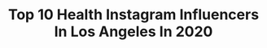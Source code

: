 ---
title: Top 10 Health Instagram Influencers In Los Angeles In 2020
description: >-
  Find top health Instagram influencers in Los Angeles in 2020. Most popular hashtags: #losangeles #model #la #travel.
platform: Instagram
profiles:
  - username: "ninabaumer"
    fullname: >-
      NINA BAUMER
    location: "United States"
    followers: 7296
    engagement: 625
    commentsToLikes: 0.078203
    avatar: "https://scontent-lhr8-1.cdninstagram.com/v/t51.2885-19/s320x320/88894904_2905811119481137_3598151758947287040_n.jpg?_nc_ht=scontent-lhr8-1.cdninstagram.com&_nc_ohc=10mhDh5az8gAX9cUZE6&oh=c35c2ae5233114e0926e5581425830d7&oe=5EBADC5E"
    verified: false
    hashtags: "#fila, #womenempowerment, #selfie, #songoftheday"
  - username: "maury_bruce"
    fullname: >-
      Maury B.
    location: "United States"
    followers: 3163
    engagement: 1061
    commentsToLikes: 0.086913
    avatar: "https://scontent-ams4-1.cdninstagram.com/v/t51.2885-19/s320x320/83438252_525540468087429_6047803858212618240_n.jpg?_nc_ht=scontent-ams4-1.cdninstagram.com&_nc_ohc=_-yqmyV3CVQAX-Ptmx4&oh=0dad054a6601aff61af1ea0a9d5333b9&oe=5EBC9B41"
    verified: false
    hashtags: "#photoshoot, #birthday, #fitnessmotivation, #hypebeaststyle"
  - username: "realfoodology"
    fullname: >-
      COURTNEY SWAN Realfoodology™
    location: "United States"
    followers: 108036
    engagement: 113
    commentsToLikes: 0.044895
    avatar: "https://scontent-amt2-1.cdninstagram.com/v/t51.2885-19/s320x320/73181421_1190356561164560_7253221489653055488_n.jpg?_nc_ht=scontent-amt2-1.cdninstagram.com&_nc_ohc=CDDXNjHRT5sAX8ltO6V&oh=175c264d9aead1ac6addec3e78b58aa0&oe=5EB41D8A"
    verified: false
    hashtags: "#itsjustperfect, #lesserevilsnacks, #medterrapartner, #medterrabroadspectrum"
  - username: "lyricspoetic"
    fullname: >-
      Lyric Perez 🇵🇷
    location: "United States"
    followers: 10542
    engagement: 497
    commentsToLikes: 0.058403
    avatar: "https://scontent-ams4-1.cdninstagram.com/v/t51.2885-19/s320x320/87568021_880284179091473_4820528481072840704_n.jpg?_nc_ht=scontent-ams4-1.cdninstagram.com&_nc_ohc=PCC-TWaREF0AX8XkDBM&oh=e4e290c6c468e0874dd941aeb1adc2b0&oe=5EBCDE9F"
    verified: false
    hashtags: "#lighter, #love, #thegettymuseum, #reiki"
  - username: "iamalexandreossey"
    fullname: >-
      Alexandre Ossey
    location: "United States"
    followers: 171770
    engagement: 544
    commentsToLikes: 0.005677
    avatar: "https://scontent-lhr8-1.cdninstagram.com/v/t51.2885-19/s320x320/82003609_2622580944523934_3421448515102965760_n.jpg?_nc_ht=scontent-lhr8-1.cdninstagram.com&_nc_ohc=NDDnhoXIJ1kAX92P2ZN&oh=4fd12291cd1bfa972ab4ddd32fcc5457&oe=5EBC7C68"
    verified: false
    hashtags: "#mode, #travel, #women, #enjoy"
  - username: "monti_wheeler"
    fullname: >-
      Monti Wheeler
    location: "United States"
    followers: 42859
    engagement: 257
    commentsToLikes: 0.068175
    avatar: "https://scontent-lht6-1.cdninstagram.com/v/t51.2885-19/s320x320/79739283_579074389542406_4027175556813422592_n.jpg?_nc_ht=scontent-lht6-1.cdninstagram.com&_nc_ohc=UdeSXax23MoAX_vyngP&oh=5c304141bfde0f8078688e5456240382&oe=5EBC7B59"
    verified: false
    hashtags: "#happymonday, #myfabletics, #moveinfabletics"
  - username: "michellecarigma"
    fullname: >-
      MICHELLE CARIGMA
    location: "United States"
    followers: 29577
    engagement: 550
    commentsToLikes: 0.036667
    avatar: "https://scontent-lhr8-1.cdninstagram.com/v/t51.2885-19/s320x320/87238874_315100769446796_7968579280990896128_n.jpg?_nc_ht=scontent-lhr8-1.cdninstagram.com&_nc_ohc=WodCZcbEdcgAX_pdF28&oh=a276dec4ae1377af1683c96acf8bf8c8&oe=5EBA2D23"
    verified: false
    hashtags: "#redefiningfilipino, #nikesportswear, #ad, #sponsored"
  - username: "mikemuellner"
    fullname: >-
      Mike Muellner, M.D.
    location: "United States"
    followers: 51553
    engagement: 155
    commentsToLikes: 0.056246
    avatar: "https://scontent-lhr8-1.cdninstagram.com/v/t51.2885-19/s320x320/16788647_1899721670265145_8023442042178764800_a.jpg?_nc_ht=scontent-lhr8-1.cdninstagram.com&_nc_ohc=qyUvblGFXZAAX_k6r9U&oh=8ad392798275138f241d96b0baa2207c&oe=5EBA7B1B"
    verified: false
    hashtags: "#socialdistancing, #flattenthecurve, #minutemd, #coronavirus"
  - username: "soukeyna"
    fullname: >-
      SouKeyna Diouf
    location: "United States"
    followers: 87482
    engagement: 934
    commentsToLikes: 0.015457
    avatar: "https://scontent-lhr8-1.cdninstagram.com/v/t51.2885-19/s320x320/77179436_1200281503501368_5080904516841242624_n.jpg?_nc_ht=scontent-lhr8-1.cdninstagram.com&_nc_ohc=_s2kt3LVAX4AX-wHC7W&oh=6b78f58ea0bebb9f86591fa1c08ba1ce&oe=5EBA301C"
    verified: false
    hashtags: "#foryourmoodboard, #bts, #linkinbio, #giftedbyadidas"
  - username: "mybeautybunny"
    fullname: >-
      Jen M 🐰 My Beauty Bunny Blog
    location: "United States"
    followers: 80806
    engagement: 140
    commentsToLikes: 0.050124
    avatar: "https://scontent-amt2-1.cdninstagram.com/v/t51.2885-19/19623103_2079626512266055_4300807077133025280_n.jpg?_nc_ht=scontent-amt2-1.cdninstagram.com&_nc_ohc=W8oiFHvz4sYAX8zK-5n&oh=137016d272bff0441076cc162a43d384&oe=5EBC1BFD"
    verified: false
    hashtags: "#gifted, #kosascosmetics, #biohacking, #calmercanine"
---